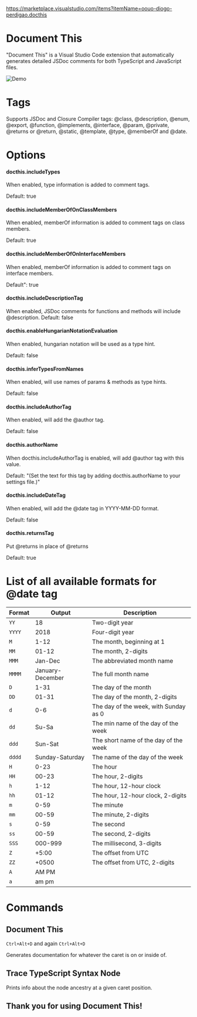 https://marketplace.visualstudio.com/items?itemName=oouo-diogo-perdigao.docthis

# Document This
"Document This" is a Visual Studio Code extension that automatically generates detailed JSDoc comments for both TypeScript and JavaScript files.

![Demo](images/demo.gif)

# Tags
Supports JSDoc and Closure Compiler tags: @class, @description, @enum, @export, @function, @implements, @interface, @param, @private, @returns or @return, @static, @template, @type, @memberOf and @date.

# Options
#### docthis.includeTypes
When enabled, type information is added to comment tags.

Default: true

#### docthis.includeMemberOfOnClassMembers
When enabled, memberOf information is added to comment tags on class members.

Default: true

#### docthis.includeMemberOfOnInterfaceMembers
When enabled, memberOf information is added to comment tags on interface members.

Default": true

#### docthis.includeDescriptionTag
When enabled, JSDoc comments for functions and methods will include @description.
Default: false

#### docthis.enableHungarianNotationEvaluation
When enabled, hungarian notation will be used as a type hint.

Default: false

#### docthis.inferTypesFromNames
When enabled, will use names of params & methods as type hints.

Default: false

#### docthis.includeAuthorTag
When enabled, will add the @author tag.

Default: false

#### docthis.authorName
When docthis.includeAuthorTag is enabled, will add @author tag with this value.

Default: "(Set the text for this tag by adding docthis.authorName to your settings file.)"

#### docthis.includeDateTag
When enabled, will add the @date tag in YYYY-MM-DD format.

Default: false

#### docthis.returnsTag
Put @returns in place of @returns

Default: true

# List of all available formats for @date tag

| Format | Output           | Description                           |
| ------ | ---------------- | ------------------------------------- |
| `YY`   | 18               | Two-digit year                        |
| `YYYY` | 2018             | Four-digit year                       |
| `M`    | 1-12             | The month, beginning at 1             |
| `MM`   | 01-12            | The month, 2-digits                   |
| `MMM`  | Jan-Dec          | The abbreviated month name            |
| `MMMM` | January-December | The full month name                   |
| `D`    | 1-31             | The day of the month                  |
| `DD`   | 01-31            | The day of the month, 2-digits        |
| `d`    | 0-6              | The day of the week, with Sunday as 0 |
| `dd`   | Su-Sa            | The min name of the day of the week   |
| `ddd`  | Sun-Sat          | The short name of the day of the week |
| `dddd` | Sunday-Saturday  | The name of the day of the week       |
| `H`    | 0-23             | The hour                              |
| `HH`   | 00-23            | The hour, 2-digits                    |
| `h`    | 1-12             | The hour, 12-hour clock               |
| `hh`   | 01-12            | The hour, 12-hour clock, 2-digits     |
| `m`    | 0-59             | The minute                            |
| `mm`   | 00-59            | The minute, 2-digits                  |
| `s`    | 0-59             | The second                            |
| `ss`   | 00-59            | The second, 2-digits                  |
| `SSS`  | 000-999          | The millisecond, 3-digits             |
| `Z`    | +5:00            | The offset from UTC                   |
| `ZZ`   | +0500            | The offset from UTC, 2-digits         |
| `A`    | AM PM            |                                       |
| `a`    | am pm            |                                       |

# Commands
## Document This
`Ctrl+Alt+D` and again `Ctrl+Alt+D`

Generates documentation for whatever the caret is on or inside of.

## Trace TypeScript Syntax Node
Prints info about the node ancestry at a given caret position.

## Thank you for using Document This!
